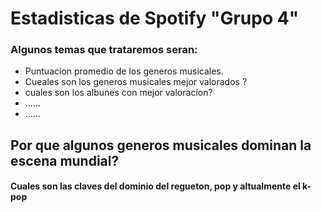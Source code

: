 # Estadisticas de Spotify "Grupo 4"

###   Algunos temas que trataremos seran: 

- Puntuacion promedio de los generos musicales.  
- Cueales son los generos musicales mejor valorados ?
- cuales son los albunes con mejor valoracion? 
- ......
- ......

## Por que algunos generos musicales dominan la escena mundial? 
#### Cuales son las claves del dominio del regueton, pop y altualmente el k-pop 
